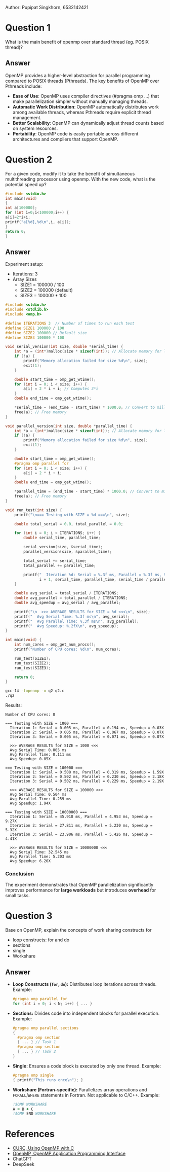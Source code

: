 Author: Pupipat Singkhorn, 6532142421

# Question 1

What is the main benefit of openmp over standard thread (eg. POSIX thread)?

## Answer

OpenMP provides a higher-level abstraction for parallel programming compared to POSIX threads (Pthreads). The key benefits of OpenMP over Pthreads include:

- **Ease of Use**: OpenMP uses compiler directives (#pragma omp ...) that make parallelization simpler without manually managing threads.
- **Automatic Work Distribution**: OpenMP automatically distributes work among available threads, whereas Pthreads require explicit thread management.
- **Better Scalability**: OpenMP can dynamically adjust thread counts based on system resources.
- **Portability**: OpenMP code is easily portable across different architectures and compilers that support OpenMP.

# Question 2

For a given code, modify it to take the benefit of simultaneous multithreading
processor using openmp. With the new code, what is the potential speed up?

```c
#include <stdio.h>
int main(void)
{
int a[100000];
for (int i=0;i<100000;i++) {
a[i]=2*i+i;
printf("a[%d],%d\n",i, a[i]);
}
return 0;
}
```

## Answer

Experiment setup:

- Iterations: 3
- Array Sizes
  - SIZE1 = 100000 / 100
  - SIZE2 = 100000 (default)
  - SIZE3 = 100000 * 100

```c
#include <stdio.h>
#include <stdlib.h>
#include <omp.h>

#define ITERATIONS 3  // Number of times to run each test
#define SIZE1 100000 / 100
#define SIZE2 100000 // Default size
#define SIZE3 100000 * 100

void serial_version(int size, double *serial_time) {
    int *a = (int*)malloc(size * sizeof(int)); // Allocate memory for large arrays
    if (!a) {
        printf("Memory allocation failed for size %d\n", size);
        exit(1);
    }

    double start_time = omp_get_wtime();
    for (int i = 0; i < size; i++) {
        a[i] = 2 * i + i; // Computes 3*i
    }
    double end_time = omp_get_wtime();

    *serial_time = (end_time - start_time) * 1000.0; // Convert to milliseconds
    free(a); // Free memory
}

void parallel_version(int size, double *parallel_time) {
    int *a = (int*)malloc(size * sizeof(int)); // Allocate memory for large arrays
    if (!a) {
        printf("Memory allocation failed for size %d\n", size);
        exit(1);
    }

    double start_time = omp_get_wtime();
    #pragma omp parallel for
    for (int i = 0; i < size; i++) {
        a[i] = 2 * i + i;
    }
    double end_time = omp_get_wtime();

    *parallel_time = (end_time - start_time) * 1000.0; // Convert to milliseconds
    free(a); // Free memory
}

void run_test(int size) {
    printf("\n=== Testing with SIZE = %d ===\n", size);

    double total_serial = 0.0, total_parallel = 0.0;

    for (int i = 0; i < ITERATIONS; i++) {
        double serial_time, parallel_time;

        serial_version(size, &serial_time);
        parallel_version(size, &parallel_time);

        total_serial += serial_time;
        total_parallel += parallel_time;

        printf("  Iteration %d: Serial = %.3f ms, Parallel = %.3f ms, Speedup = %.2fX\n",
               i + 1, serial_time, parallel_time, serial_time / parallel_time);
    }

    double avg_serial = total_serial / ITERATIONS;
    double avg_parallel = total_parallel / ITERATIONS;
    double avg_speedup = avg_serial / avg_parallel;

    printf("\n  >>> AVERAGE RESULTS for SIZE = %d <<<\n", size);
    printf("  Avg Serial Time: %.3f ms\n", avg_serial);
    printf("  Avg Parallel Time: %.3f ms\n", avg_parallel);
    printf("  Avg Speedup: %.2fX\n", avg_speedup);
}

int main(void) {
    int num_cores = omp_get_num_procs();
    printf("Number of CPU cores: %d\n", num_cores);

    run_test(SIZE1);
    run_test(SIZE2);
    run_test(SIZE3);

    return 0;
}
```

```bash
gcc-14 -fopenmp -o q2 q2.c
./q2
```

Results:

```
Number of CPU cores: 8

=== Testing with SIZE = 1000 ===
  Iteration 1: Serial = 0.005 ms, Parallel = 0.194 ms, Speedup = 0.03X
  Iteration 2: Serial = 0.005 ms, Parallel = 0.067 ms, Speedup = 0.07X
  Iteration 3: Serial = 0.005 ms, Parallel = 0.071 ms, Speedup = 0.07X

  >>> AVERAGE RESULTS for SIZE = 1000 <<<
  Avg Serial Time: 0.005 ms
  Avg Parallel Time: 0.111 ms
  Avg Speedup: 0.05X

=== Testing with SIZE = 100000 ===
  Iteration 1: Serial = 0.508 ms, Parallel = 0.319 ms, Speedup = 1.59X
  Iteration 2: Serial = 0.502 ms, Parallel = 0.230 ms, Speedup = 2.18X
  Iteration 3: Serial = 0.502 ms, Parallel = 0.229 ms, Speedup = 2.19X

  >>> AVERAGE RESULTS for SIZE = 100000 <<<
  Avg Serial Time: 0.504 ms
  Avg Parallel Time: 0.259 ms
  Avg Speedup: 1.94X

=== Testing with SIZE = 10000000 ===
  Iteration 1: Serial = 45.918 ms, Parallel = 4.953 ms, Speedup = 9.27X
  Iteration 2: Serial = 27.811 ms, Parallel = 5.230 ms, Speedup = 5.32X
  Iteration 3: Serial = 23.906 ms, Parallel = 5.426 ms, Speedup = 4.41X

  >>> AVERAGE RESULTS for SIZE = 10000000 <<<
  Avg Serial Time: 32.545 ms
  Avg Parallel Time: 5.203 ms
  Avg Speedup: 6.26X
```

### Conclusion

The experiment demonstrates that OpenMP parallelization significantly improves performance for **large workloads** but introduces **overhead** for small tasks.

# Question 3

Base on OpenMP, explain the concepts of work sharing constructs for

- loop constructs: for and do
- sections
- single
- Workshare

## Answer

- **Loop Constructs (`for`, `do`):**
  Distributes loop iterations across threads. Example:

  ```c
  #pragma omp parallel for
  for (int i = 0; i < N; i++) { ... }
  ```

- **Sections:**
  Divides code into independent blocks for parallel execution. Example:

  ```c
  #pragma omp parallel sections
  {
    #pragma omp section
    { ... } // Task 1
    #pragma omp section
    { ... } // Task 2
  }
  ```

- **Single:**
  Ensures a code block is executed by only one thread. Example:

  ```c
  #pragma omp single
  { printf("This runs once\n"); }
  ```

- **Workshare (Fortran-specific):**
  Parallelizes array operations and `FORALL`/`WHERE` statements in Fortran. Not applicable to C/C++. Example:

  ```fortran
  !$OMP WORKSHARE
  A = B + C
  !$OMP END WORKSHARE
  ```

# References

- [CURC, Using OpenMP with C](https://curc.readthedocs.io/en/latest/programming/OpenMP-C.html)
- [OpenMP, OpenMP Application Programming Interface](https://www.openmp.org//wp-content/uploads/openmp-examples-4.5.0.pdf)
- ChatGPT
- DeepSeek

